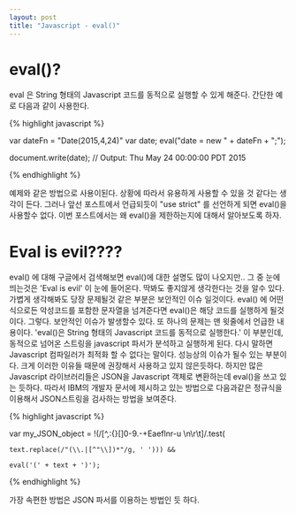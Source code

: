 ```yaml
---
layout: post
title: "Javascript - eval()"
---
```


# eval()?
eval 은 String 형태의 Javascript 코드를 동적으로 실행할 수 있게 해준다. 간단한 예로 다음과 같이 사용한다.

{% highlight javascript %}

var dateFn = "Date(2015,4,24)"
var date;
eval("date = new " + dateFn + ";");

document.write(date);
// Output: Thu May 24 00:00:00 PDT 2015

{% endhighlight %}

예제와 같은 방법으로 사용이된다. 상황에 따라서 유용하게 사용할 수 있을 것 같다는 생각이 든다. 그러나 앞선 포스트에서 언급되듯이 "use strict" 를 선언하게 되면 eval()을 사용할수 없다. 이번 포스트에서는 왜 eval()을 제한하는지에 대해서 알아보도록 하자.

# Eval is evil????

eval() 에 대해 구글에서 검색해보면 eval()에 대한 설명도 많이 나오지만.. 그 중 눈에 띄는것은 'Eval is evil' 이 눈에 들어온다. 딱봐도 좋지않게 생각한다는 것을 알수 있다. 가볍게 생각해봐도 당장 문제될것 같은 부분은 보안적인 이슈 일것이다. eval() 에 어떤 식으로든 악성코드를 포함한 문자열을 넘겨준다면 eval()은 해당 코드를 실행하게 될것이다. 그렇다. 보안적인 이슈가 발생할수 있다. 또 하나의 문제는 맨 윗줄에서 언급한  내용이다. 'eval()은 String 형태의 Javascript 코드를 동적으로 실행한다.' 이 부분인데, 동적으로 넘어온 스트링을 javascript 파서가 분석하고 실행하게 된다. 다시 말하면 Javascript 컴파일러가 최적화 할 수 없다는 말이다. 성능상의 이슈가 될수 있는 부분이다. 크게 이러한 이유들 때문에 권장해서 사용하고 있지 않은듯하다. 하지만 많은 Javascript 라이브러리들은 JSON을 Javascript 객체로 변환하는데 eval()을 쓰고 있는 듯하다. 따라서 IBM의 개발자 문서에 제시하고 있는 방법으로 다음과같은 정규식을 이용해서 JSON스트링을 검사하는 방법을 보여준다.

{% highlight javascript %}

var my_JSON_object = !(/[^,:{}\[\]0-9.\-+Eaeflnr-u \n\r\t]/.test(

    text.replace(/"(\\.|[^"\\])*"/g, ' '))) &&

    eval('(' + text + ')');

{% endhighlight %}

가장 속편한 방법은 JSON 파서를 이용하는 방법인 듯 하다.


